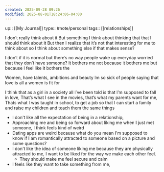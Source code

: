 ```yaml
---
created: 2025-09-28 09:26
modified: 2025-08-01T18:24:06-04:00
---
```

up:: [[My Journal]]
type:: #note/personal 
tags:: [[relationships]]


I don’t really think about it
But something I think about thinking that that I should think about it
But then I realize that it’s not that interesting for me to think about so I think about something else if that makes sense?

I don’t if it is normal but there’s no way people wake up everyday worried that they don’t have someone?
It bothers me not because it bothers me but because I feel like it bothers the 

Women, have talents, ambitions and beauty Im so sick of people saying that love is all a women is fit for

I think that as a girl in a society all I’ve been told is that I’m supposed to fall in love,
That’s what I see in the movies, that’s what my parents want for me,
Thats what I was taught in school, to get a job so that I can start a family and raise my children and teach them the same things



- I don't like all the expectation of being in a relationship, 
- Approaching me and being so forward about liking me when I just met someone, I think feels kind of weird
- Dating apps are weird because what do you mean I'm supposed to know if I am romantically attracted to someone based on a picture and some questions?
- I don't like the idea of someone liking me because they are physically attracted to me, I want to be liked for the way we make each other feel.
	- They should make me feel secure and calm
- I feels like they want to take something from me,

